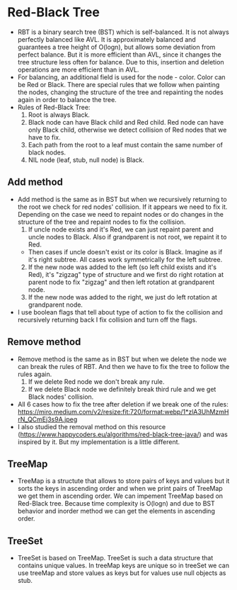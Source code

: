# Red-Black Tree
- RBT is a binary search tree (BST) which is self-balanced. It is not always perfectly balanced like AVL. It is approximately balanced and guarantees a tree height of O(logn), but allows some deviation from perfect balance. But it is more efficient than AVL, since it changes the tree structure less often for balance. Due to this, insertion and deletion operations are more efficient than in AVL.
- For balancing, an additional field is used for the node - color. Color can be Red or Black. There are special rules that we follow when painting the nodes, changing the structure of the tree and repainting the nodes again in order to balance the tree.
- Rules of Red-Black Tree:
  1) Root is always Black.
  2) Black node can have Black child and Red child. Red node can have only Black child, otherwise we detect collision of Red nodes that we have to fix.
  3) Each path from the root to a leaf must contain the same number of black nodes.
  4) NIL node (leaf, stub, null node) is Black.
## Add method
- Add method is the same as in BST but when we recursively returning to the root we check for red nodes' collision. If it appears we need to fix it. Depending on the case we need to repaint nodes or do changes in the structure of the tree and repaint nodes to fix the collision.
  1) If uncle node exists and it's Red, we can just repaint parent and uncle nodes to Black. Also if grandparent is not root, we repaint it to Red.
  - Then cases if uncle doesn't exist or its color is Black. Imagine as if it's right subtree. All cases work symmetrically for the left subtree.
  2) If the new node was added to the left (so left child exists and it's Red), it's "zigzag" type of structure and we first do right rotation at parent node to fix "zigzag" and then left rotation at grandparent node.
  3) If the new node was added to the right, we just do left rotation at grandparent node.
- I use boolean flags that tell about type of action to fix the collision and recursively returning back I fix collision and turn off the flags.
## Remove method
- Remove method is the same as in BST but when we delete the node we can break the rules of RBT. And then we have to fix the tree to follow the rules again.
  1) If we delete Red node we don't break any rule.
  2) If we delete Black node we definitely break third rule and we get Black nodes' collision.
- All 6 cases how to fix the tree after deletion if we break one of the rules: https://miro.medium.com/v2/resize:fit:720/format:webp/1*zlA3UhMzmHrN_QCmEj3s9A.jpeg
- I also studied the removal method on this resource (https://www.happycoders.eu/algorithms/red-black-tree-java/) and was inspired by it. But my implementation is a little different.
## TreeMap
- TreeMap is a structute that allows to store pairs of keys and values but it sorts the keys in ascending order and when we print pairs of TreeMap we get them in ascending order. We can impement TreeMap based on Red-Black tree. Because time complexity is O(logn) and due to BST behavior and inorder method we can get the elements in ascending order.
## TreeSet
- TreeSet is based on TreeMap. TreeSet is such a data structure that contains unique values. In treeMap keys are unique so in treeSet we can use treeMap and store values as keys but for values use null objects as stub.
